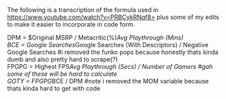 The following is a transcription of the formula used in https://www.youtube.com/watch?v=PRBCykRNqf8> plus some of my edits to make it easier to incorporate in code form.  

DPM = $Original MSRP / Metacritic(%)*Avg Playthrough (Mins)  
BCE = Google Searches*Google Searches (With Descriptors) / Negative Google Searches  #i removed the funko pops because honestly thats kinda dumb and also pretty hard to scrape(?)  
FPGPG = Highest FPS*Avg Playthrough (Secs) / Number of Gamers  #gah some of these will be hard to calculate  
GOTY = FPGPG*BCE / DPM   #note i removed the MOM variable because thats kinda hard to get with code  


